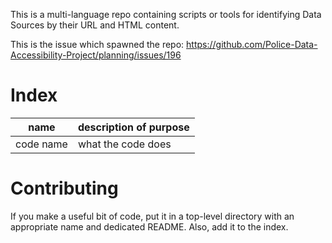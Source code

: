 This is a multi-language repo containing scripts or tools for identifying Data Sources by their URL and HTML content.

This is the issue which spawned the repo: https://github.com/Police-Data-Accessibility-Project/planning/issues/196

# Index

name | description of purpose
--- | ---
code name | what the code does

# Contributing

If you make a useful bit of code, put it in a top-level directory with an appropriate name and dedicated README. Also, add it to the index.

